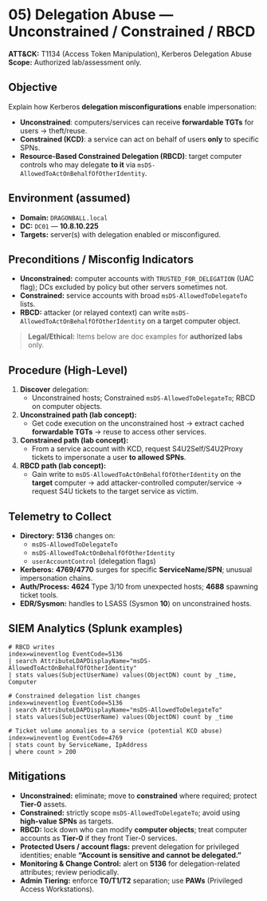 # 05) Delegation Abuse — Unconstrained / Constrained / RBCD
**ATT&CK:** T1134 (Access Token Manipulation), Kerberos Delegation Abuse  
**Scope:** Authorized lab/assessment only.

## Objective
Explain how Kerberos **delegation misconfigurations** enable impersonation:
- **Unconstrained**: computers/services can receive **forwardable TGTs** for users → theft/reuse.
- **Constrained (KCD)**: a service can act on behalf of users **only** to specific SPNs.
- **Resource-Based Constrained Delegation (RBCD)**: target computer controls who may delegate **to it** via `msDS-AllowedToActOnBehalfOfOtherIdentity`.

## Environment (assumed)
- **Domain:** `DRAGONBALL.local`
- **DC:** `DC01` — **10.8.10.225**
- **Targets:** server(s) with delegation enabled or misconfigured.

## Preconditions / Misconfig Indicators
- **Unconstrained:** computer accounts with `TRUSTED_FOR_DELEGATION` (UAC flag); DCs excluded by policy but other servers sometimes not.
- **Constrained:** service accounts with broad `msDS-AllowedToDelegateTo` lists.
- **RBCD:** attacker (or relayed context) can write `msDS-AllowedToActOnBehalfOfOtherIdentity` on a target computer object.

> **Legal/Ethical:** Items below are doc examples for **authorized labs** only.

## Procedure (High-Level)
1. **Discover** delegation:
   - Unconstrained hosts; Constrained `msDS-AllowedToDelegateTo`; RBCD on computer objects.
2. **Unconstrained path (lab concept):**
   - Get code execution on the unconstrained host → extract cached **forwardable TGTs** → reuse to access other services.
3. **Constrained path (lab concept):**
   - From a service account with KCD, request S4U2Self/S4U2Proxy tickets to impersonate a user **to allowed SPNs**.
4. **RBCD path (lab concept):**
   - Gain write to `msDS-AllowedToActOnBehalfOfOtherIdentity` on the **target** computer → add attacker-controlled computer/service → request S4U tickets to the target service as victim.

## Telemetry to Collect
- **Directory:** **5136** changes on:
  - `msDS-AllowedToDelegateTo`
  - `msDS-AllowedToActOnBehalfOfOtherIdentity`
  - `userAccountControl` (delegation flags)
- **Kerberos:** **4769/4770** surges for specific **ServiceName/SPN**; unusual impersonation chains.
- **Auth/Process:** **4624** Type 3/10 from unexpected hosts; **4688** spawning ticket tools.
- **EDR/Sysmon:** handles to LSASS (Sysmon **10**) on unconstrained hosts.

## SIEM Analytics (Splunk examples)
```spl
# RBCD writes
index=wineventlog EventCode=5136
| search AttributeLDAPDisplayName="msDS-AllowedToActOnBehalfOfOtherIdentity"
| stats values(SubjectUserName) values(ObjectDN) count by _time, Computer

# Constrained delegation list changes
index=wineventlog EventCode=5136
| search AttributeLDAPDisplayName="msDS-AllowedToDelegateTo"
| stats values(SubjectUserName) values(ObjectDN) count by _time

# Ticket volume anomalies to a service (potential KCD abuse)
index=wineventlog EventCode=4769
| stats count by ServiceName, IpAddress
| where count > 200
```
## Mitigations

- **Unconstrained:** eliminate; move to **constrained** where required; protect **Tier-0** assets.
- **Constrained:** strictly scope `msDS-AllowedToDelegateTo`; avoid using **high-value SPNs** as targets.
- **RBCD:** lock down who can modify **computer objects**; treat computer accounts as **Tier-0** if they front Tier-0 services.
- **Protected Users / account flags:** prevent delegation for privileged identities; enable **“Account is sensitive and cannot be delegated.”**
- **Monitoring & Change Control:** alert on **5136** for delegation-related attributes; review periodically.
- **Admin Tiering:** enforce **T0/T1/T2** separation; use **PAWs** (Privileged Access Workstations).
